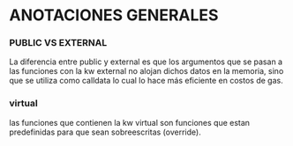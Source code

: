 # ANOTACIONES GENERALES

### PUBLIC VS EXTERNAL

La diferencia entre public y external es que los argumentos que se pasan a las funciones con la kw external no alojan dichos datos en la memoria, sino que se utiliza como calldata lo cual lo hace más eficiente en costos de gas.

### virtual

las funciones que contienen la kw virtual son funciones que estan predefinidas para que sean sobreescritas (override).
